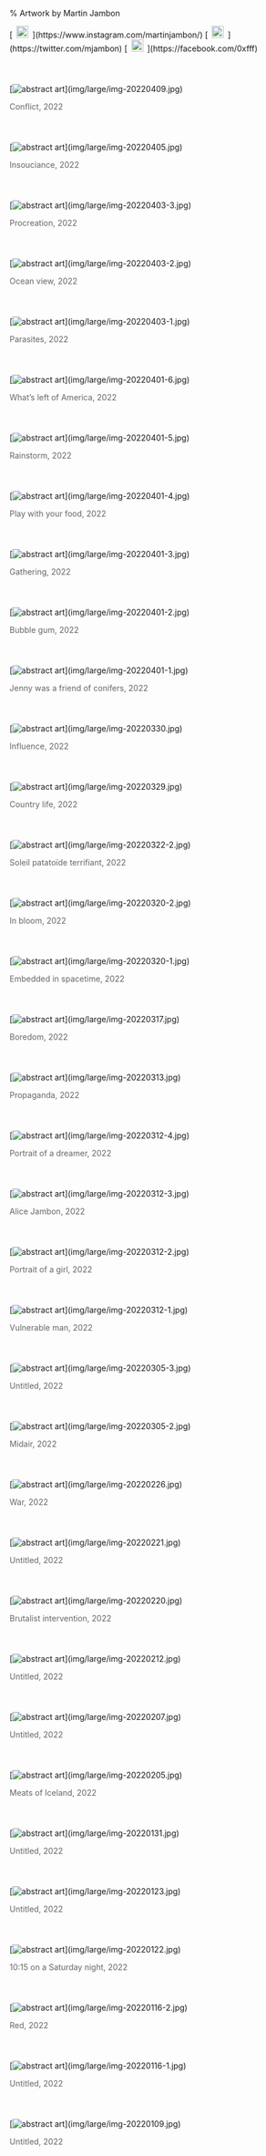 % Artwork by Martin Jambon
<!-- generated by './build' -->

<p>
[<img src="img/other/instagram-logo.png" style="height:1.5em;padding:0em 0.5em">](https://www.instagram.com/martinjambon/)
[<img src="img/other/twitter-logo.png" style="height:1.5em;padding:0em 0.5em">](https://twitter.com/mjambon)
[<img src="img/other/facebook-logo.png" style="height:1.5em;padding:0em 0.5em">](https://facebook.com/0xfff)
</p>
[<img src="img/medium/img-20220409.jpg" title="Conflict" style="padding:40px 0px 0px 0px" alt="abstract art"/>](img/large/img-20220409.jpg)
<p style="color:#666">Conflict, 2022</p>
[<img src="img/medium/img-20220405.jpg" title="Insouciance" style="padding:40px 0px 0px 0px" alt="abstract art"/>](img/large/img-20220405.jpg)
<p style="color:#666">Insouciance, 2022</p>
[<img src="img/medium/img-20220403-3.jpg" title="Procreation" style="padding:40px 0px 0px 0px" alt="abstract art"/>](img/large/img-20220403-3.jpg)
<p style="color:#666">Procreation, 2022</p>
[<img src="img/medium/img-20220403-2.jpg" title="Ocean view" style="padding:40px 0px 0px 0px" alt="abstract art"/>](img/large/img-20220403-2.jpg)
<p style="color:#666">Ocean view, 2022</p>
[<img src="img/medium/img-20220403-1.jpg" title="Parasites" style="padding:40px 0px 0px 0px" alt="abstract art"/>](img/large/img-20220403-1.jpg)
<p style="color:#666">Parasites, 2022</p>
[<img src="img/medium/img-20220401-6.jpg" title="What’s left of America" style="padding:40px 0px 0px 0px" alt="abstract art"/>](img/large/img-20220401-6.jpg)
<p style="color:#666">What’s left of America, 2022</p>
[<img src="img/medium/img-20220401-5.jpg" title="Rainstorm" style="padding:40px 0px 0px 0px" alt="abstract art"/>](img/large/img-20220401-5.jpg)
<p style="color:#666">Rainstorm, 2022</p>
[<img src="img/medium/img-20220401-4.jpg" title="Play with your food" style="padding:40px 0px 0px 0px" alt="abstract art"/>](img/large/img-20220401-4.jpg)
<p style="color:#666">Play with your food, 2022</p>
[<img src="img/medium/img-20220401-3.jpg" title="Gathering" style="padding:40px 0px 0px 0px" alt="abstract art"/>](img/large/img-20220401-3.jpg)
<p style="color:#666">Gathering, 2022</p>
[<img src="img/medium/img-20220401-2.jpg" title="Bubble gum" style="padding:40px 0px 0px 0px" alt="abstract art"/>](img/large/img-20220401-2.jpg)
<p style="color:#666">Bubble gum, 2022</p>
[<img src="img/medium/img-20220401-1.jpg" title="Jenny was a friend of conifers" style="padding:40px 0px 0px 0px" alt="abstract art"/>](img/large/img-20220401-1.jpg)
<p style="color:#666">Jenny was a friend of conifers, 2022</p>
[<img src="img/medium/img-20220330.jpg" title="Influence" style="padding:40px 0px 0px 0px" alt="abstract art"/>](img/large/img-20220330.jpg)
<p style="color:#666">Influence, 2022</p>
[<img src="img/medium/img-20220329.jpg" title="Country life" style="padding:40px 0px 0px 0px" alt="abstract art"/>](img/large/img-20220329.jpg)
<p style="color:#666">Country life, 2022</p>
[<img src="img/medium/img-20220322-2.jpg" title="Soleil patatoïde terrifiant" style="padding:40px 0px 0px 0px" alt="abstract art"/>](img/large/img-20220322-2.jpg)
<p style="color:#666">Soleil patatoïde terrifiant, 2022</p>
[<img src="img/medium/img-20220320-2.jpg" title="In bloom" style="padding:40px 0px 0px 0px" alt="abstract art"/>](img/large/img-20220320-2.jpg)
<p style="color:#666">In bloom, 2022</p>
[<img src="img/medium/img-20220320-1.jpg" title="Embedded in spacetime" style="padding:40px 0px 0px 0px" alt="abstract art"/>](img/large/img-20220320-1.jpg)
<p style="color:#666">Embedded in spacetime, 2022</p>
[<img src="img/medium/img-20220317.jpg" title="Boredom" style="padding:40px 0px 0px 0px" alt="abstract art"/>](img/large/img-20220317.jpg)
<p style="color:#666">Boredom, 2022</p>
[<img src="img/medium/img-20220313.jpg" title="Propaganda" style="padding:40px 0px 0px 0px" alt="abstract art"/>](img/large/img-20220313.jpg)
<p style="color:#666">Propaganda, 2022</p>
[<img src="img/medium/img-20220312-4.jpg" title="Portrait of a dreamer" style="padding:40px 0px 0px 0px" alt="abstract art"/>](img/large/img-20220312-4.jpg)
<p style="color:#666">Portrait of a dreamer, 2022</p>
[<img src="img/medium/img-20220312-3.jpg" title="Alice Jambon" style="padding:40px 0px 0px 0px" alt="abstract art"/>](img/large/img-20220312-3.jpg)
<p style="color:#666">Alice Jambon, 2022</p>
[<img src="img/medium/img-20220312-2.jpg" title="Portrait of a girl" style="padding:40px 0px 0px 0px" alt="abstract art"/>](img/large/img-20220312-2.jpg)
<p style="color:#666">Portrait of a girl, 2022</p>
[<img src="img/medium/img-20220312-1.jpg" title="Vulnerable man" style="padding:40px 0px 0px 0px" alt="abstract art"/>](img/large/img-20220312-1.jpg)
<p style="color:#666">Vulnerable man, 2022</p>
[<img src="img/medium/img-20220305-3.jpg" title="Untitled" style="padding:40px 0px 0px 0px" alt="abstract art"/>](img/large/img-20220305-3.jpg)
<p style="color:#666">Untitled, 2022</p>
[<img src="img/medium/img-20220305-2.jpg" title="Midair" style="padding:40px 0px 0px 0px" alt="abstract art"/>](img/large/img-20220305-2.jpg)
<p style="color:#666">Midair, 2022</p>
[<img src="img/medium/img-20220226.jpg" title="War" style="padding:40px 0px 0px 0px" alt="abstract art"/>](img/large/img-20220226.jpg)
<p style="color:#666">War, 2022</p>
[<img src="img/medium/img-20220221.jpg" title="Untitled" style="padding:40px 0px 0px 0px" alt="abstract art"/>](img/large/img-20220221.jpg)
<p style="color:#666">Untitled, 2022</p>
[<img src="img/medium/img-20220220.jpg" title="Brutalist intervention" style="padding:40px 0px 0px 0px" alt="abstract art"/>](img/large/img-20220220.jpg)
<p style="color:#666">Brutalist intervention, 2022</p>
[<img src="img/medium/img-20220212.jpg" title="Untitled" style="padding:40px 0px 0px 0px" alt="abstract art"/>](img/large/img-20220212.jpg)
<p style="color:#666">Untitled, 2022</p>
[<img src="img/medium/img-20220207.jpg" title="Untitled" style="padding:40px 0px 0px 0px" alt="abstract art"/>](img/large/img-20220207.jpg)
<p style="color:#666">Untitled, 2022</p>
[<img src="img/medium/img-20220205.jpg" title="Meats of Iceland" style="padding:40px 0px 0px 0px" alt="abstract art"/>](img/large/img-20220205.jpg)
<p style="color:#666">Meats of Iceland, 2022</p>
[<img src="img/medium/img-20220131.jpg" title="Untitled" style="padding:40px 0px 0px 0px" alt="abstract art"/>](img/large/img-20220131.jpg)
<p style="color:#666">Untitled, 2022</p>
[<img src="img/medium/img-20220123.jpg" title="Untitled" style="padding:40px 0px 0px 0px" alt="abstract art"/>](img/large/img-20220123.jpg)
<p style="color:#666">Untitled, 2022</p>
[<img src="img/medium/img-20220122.jpg" title="10:15 on a Saturday night" style="padding:40px 0px 0px 0px" alt="abstract art"/>](img/large/img-20220122.jpg)
<p style="color:#666">10:15 on a Saturday night, 2022</p>
[<img src="img/medium/img-20220116-2.jpg" title="Red" style="padding:40px 0px 0px 0px" alt="abstract art"/>](img/large/img-20220116-2.jpg)
<p style="color:#666">Red, 2022</p>
[<img src="img/medium/img-20220116-1.jpg" title="Untitled" style="padding:40px 0px 0px 0px" alt="abstract art"/>](img/large/img-20220116-1.jpg)
<p style="color:#666">Untitled, 2022</p>
[<img src="img/medium/img-20220109.jpg" title="Untitled" style="padding:40px 0px 0px 0px" alt="abstract art"/>](img/large/img-20220109.jpg)
<p style="color:#666">Untitled, 2022</p>

